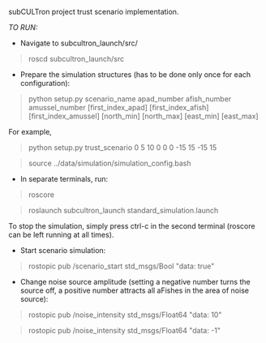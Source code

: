 subCULTron project trust scenario implementation.

*TO RUN:*

- Navigate to subcultron_launch/src/

> roscd subcultron_launch/src

- Prepare the simulation structures (has to be done only once for each configuration):

>  python setup.py scenario_name apad_number afish_number amussel_number [first_index_apad] [first_index_afish] [first_index_amussel] [north_min] [north_max] [east_min] [east_max]

For example,

>  python setup.py trust_scenario 0 5 10 0 0 0 -15 15 -15 15

> source ../data/simulation/simulation_config.bash

- In separate terminals, run:

> roscore

> roslaunch subcultron_launch standard_simulation.launch 

To stop the simulation, simply press ctrl-c in the second terminal (roscore can be left running at all times).

- Start scenario simulation:

> rostopic pub /scenario_start std_msgs/Bool "data: true"

- Change noise source amplitude (setting a negative number turns the source off, a positive number attracts all aFishes in the area of noise source):

> rostopic pub /noise_intensity std_msgs/Float64 "data: 10"

> rostopic pub /noise_intensity std_msgs/Float64 "data: -1"
